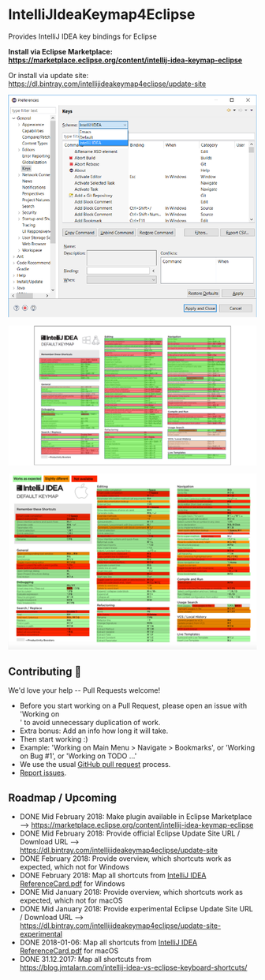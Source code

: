 # IntelliJIdeaKeymap4Eclipse
Provides IntelliJ IDEA key bindings for Eclipse

**Install via Eclipse Marketplace: https://marketplace.eclipse.org/content/intellij-idea-keymap-eclipse**

Or install via update site: https://dl.bintray.com/intellijideakeymap4eclipse/update-site

![alt text](https://github.com/IntelliJIdeaKeymap4Eclipse/IntelliJIdeaKeymap4Eclipse/blob/master/images_github/Eclipse_Preferences_Keys-IntelliJ_IDEA.png "Logo IntelliJ IDEA keymap")

![alt text](https://github.com/IntelliJIdeaKeymap4Eclipse/IntelliJIdeaKeymap4Eclipse/blob/master/images_github/intellij_keymap_win_linux.png "Overview IntelliJ IDEA keymap windows / linux")

![alt text](https://github.com/IntelliJIdeaKeymap4Eclipse/IntelliJIdeaKeymap4Eclipse/blob/master/images_github/intellij_keymap_macos.png "Overview IntelliJ IDEA keymap macOS")

## Contributing :green_heart:
We'd love your help -- Pull Requests welcome!
 * Before you start working on a Pull Request, please open an issue with 'Working on <section>' to avoid unnecessary duplication of work.
 * Extra bonus: Add an info how long it will take. 
 * Then start working :)
 * Example: 'Working on Main Menu > Navigate > Bookmarks', or 'Working on Bug #1', or 'Working on TODO ...'
 * We use the usual [GitHub pull request](https://help.github.com/articles/about-pull-requests/) process.
 * [Report issues](https://github.com/IntelliJIdeaKeymap4Eclipse/IntelliJIdeaKeymap4Eclipse/issues/new).

## Roadmap / Upcoming
 * DONE Mid February 2018: Make plugin available in Eclipse Marketplace --> https://marketplace.eclipse.org/content/intellij-idea-keymap-eclipse
 * DONE Mid February 2018: Provide official Eclipse Update Site URL / Download URL --> https://dl.bintray.com/intellijideakeymap4eclipse/update-site
 * DONE February 2018: Provide overview, which shortcuts work as expected, which not for Windows
 * DONE February 2018: Map all shortcuts from [IntelliJ IDEA ReferenceCard.pdf](https://resources.jetbrains.com/storage/products/intellij-idea/docs/IntelliJIDEA_ReferenceCard.pdf) for Windows
 * DONE Mid January 2018: Provide overview, which shortcuts work as expected, which not for macOS
 * DONE Mid January 2018: Provide experimental Eclipse Update Site URL / Download URL --> https://dl.bintray.com/intellijideakeymap4eclipse/update-site-experimental
 * DONE 2018-01-06: Map all shortcuts from  [IntelliJ IDEA ReferenceCard.pdf](https://resources.jetbrains.com/storage/products/intellij-idea/docs/IntelliJIDEA_ReferenceCard.pdf) for macOS
 * DONE 31.12.2017: Map all shortcuts from https://blog.jmtalarn.com/intellij-idea-vs-eclipse-keyboard-shortcuts/
